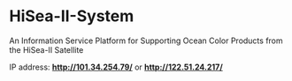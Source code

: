 # HiSea-II-System
An Information Service Platform for Supporting Ocean Color Products from the HiSea-II Satellite

IP address: **http://101.34.254.79/** or **http://122.51.24.217/**
